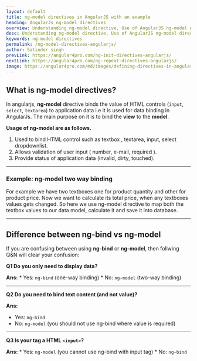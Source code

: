 ```yaml
---
layout: default
title: ng-model directives in AngularJS with an example
heading: AngularJs ng-model directives 
overview: Understanding ng-model directive, Use of AngularJS ng-model directives with an example, ng-model directive binds the value of HTML controls to application data, two way data binding.
desc: Understanding ng-model directive, Use of AngularJS ng-model directives with an example, ng-model directive binds the value of HTML controls to application data, two way data binding.
keywords: ng-model directives
permalink: /ng-model-directives-angularjs/
author: Satinder singh
prevLink: https://angular4pro.com/ng-init-directives-angularjs/
nextLink: https://angular4pro.com/ng-repeat-directives-angularjs/
image: https://angular4pro.com/md/images/defining-directives-in-angularjs.jpg
---
```


## <i class="fa fa-angle-double-right color"></i> What is ng-model directives?

In angularjs, **ng-model** directive binds the value of HTML controls (`input`, `select`, `textarea`) to application data i.e it is used for data binding in AngularJs. The main purpose on it is to bind the **view** to the **model**.

**Usage of ng-model are as follows.**

1. Used to bind HTML control such as textbox , textarea, input, select dropdownlist.
2. Allows validation of user input ( number, e-mail, required ).
3. Provide status of application data (invalid, dirty, touched).

---

### Example: ng-model two way binding 

For example we have two textboxes one for product quantity and other for product price. Now we want to calculate its total price, when any textboxes values gets changed. So here we use ng-model directive to map both the textbox values to our data model, calculate it and save it into database.

---

## Difference between ng-bind vs ng-model

If you are confusing between using **ng-bind** or **ng-model**, then follwing Q&N will clear your confusion:

**Q1 Do you only need to display data?**

**Ans:**    * Yes: `ng-bind` (one-way binding)
            * No: `ng-model` (two-way binding)

---

**Q2 Do you need to bind text content (and not value)?**

**Ans:**  
* Yes: `ng-bind`
* No: `ng-model` (you should not use ng-bind where value is required)

---

**Q3 Is your tag a HTML `<input>`?**

**Ans:** * Yes: `ng-model` (you cannot use ng-bind with input tag)
         * No: `ng-bind`








